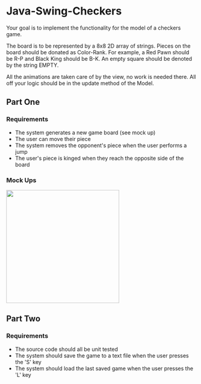 <h1>Java-Swing-Checkers</h1>

Your goal is to implement the functionality for the model of a checkers game. 

The board is to be represented by a 8x8 2D array of strings. Pieces on the board should be donated as Color-Rank. For example, a Red Pawn should be R-P and Black King 
should be B-K. An empty square should be denoted by the string EMPTY. 

All the animations are taken care of by the view, no work is needed there. All off your logic should be in the update method of the Model. 

<h2>Part One</h2>
<h3>Requirements</h3>
<ul>
  <li>The system generates a new game board (see mock up)</li>
  <li>The user can move their piece</li>
  <li>The system removes the opponent's piece when the user performs a jump</li>
  <li>The user's piece is kinged when they reach the opposite side of the board</li>
</ul>
<h3>Mock Ups</h3>
<img src="https://drive.google.com/uc?export=view&id=1kYKqzbyezM8DjMLYRZI6cCAveYsYzb_B" width=300px height=300px/>

<h2>Part Two</h2>
<h3>Requirements</h3>
<ul>
  <li>The source code should all be unit tested</li>
  <li>The system should save the game to a text file when the user presses the 'S' key</li>
  <li>The system should load the last saved game when the user presses the 'L' key</li>
</ul>
